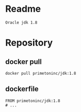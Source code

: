 # Readme

    Oracle jdk 1.8

# Repository

## docker pull

    docker pull primetoninc/jdk:1.8

## dockerfile

    FROM primetoninc/jdk:1.8
    # ...
